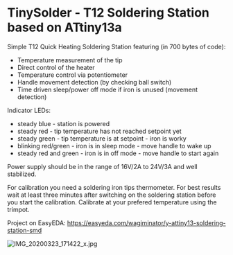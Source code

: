 # TinySolder - T12 Soldering Station based on ATtiny13a

Simple T12 Quick Heating Soldering Station featuring (in 700 bytes of code):
- Temperature measurement of the tip
- Direct control of the heater
- Temperature control via potentiometer
- Handle movement detection (by checking ball switch)
- Time driven sleep/power off mode if iron is unused (movement detection)

Indicator LEDs:
- steady blue          - station is powered
- steady red           - tip temperature has not reached setpoint yet
- steady green         - tip temperature is at setpoint - iron is worky
- blinking red/green   - iron is in sleep mode - move handle to wake up
- steady red and green - iron is in off mode - move handle to start again

Power supply should be in the range of 16V/2A to 24V/3A and well
stabilized.

For calibration you need a soldering iron tips thermometer. For best results
wait at least three minutes after switching on the soldering station before 
you start the calibration. Calibrate at your prefered temperature using the
trimpot.

Project on EasyEDA: https://easyeda.com/wagiminator/y-attiny13-soldering-station-smd


![IMG_20200323_171422_x.jpg](https://image.easyeda.com/pullimage/6zlz1T0bS0xivDuH5bGyqxX1nQG80YPWzZsWQyaF.jpeg)
